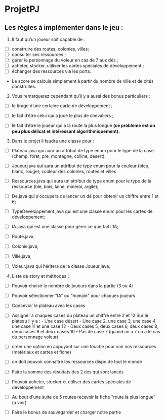 # ProjetPJ

## Les règles à implémenter dans le jeu :

1. Il faut qu’un joueur soit capable de :

- [ ] construire des routes, colonies, villes;
- [ ] consulter ses ressources ;
- [ ] gérer le personnage du voleur en cas de 7 aux dés ;
- [ ] acheter, stocker, utiliser les cartes spéciales de développement ;
- [ ] échanger des ressources via les ports.

* Le score se calcule simplement à partir du nombre de ville et de cités construites.

2. Vous remarquerez cependant qu’il y a aussi des bonus particuliers :
- [ ] le tirage d’une certaine carte de développement ;
- [ ] le fait d’être celui qui a joué le plus de chevaliers ;
- [ ] le fait d’être le joueur qui a la route la plus longue
    **(ce problème est un peu plus délicat et intéressant algorithmiquement).**


3. Dans le projet il faudra une classe pour :
- [ ] Plateau.java qui aura un attribut de type enum pour le type de la case (champ, foret, pre, montagne, colline, desert);
- [ ] Joueur.java qui aura un attribut de type enum pour la couleur (bleu, blanc, rouge); couleur des colonies, routes et villes
- [ ] Ressources.java qui aura un attribut de type enum pour le type de la ressource (ble, bois, laine, minerai, argile);
- [ ] De.java qui s'occupera de lancer un dé pour obtenir un chiffre entre 1 et 6;
- [ ] TypeDeveloppement.java qui est une classe enum pour les cartes de développement;
- [ ] IA.java qui est une classe pour gérer ce que fait l'IA;
- [ ] Route.java;
- [ ] Colonie.java;
- [ ] Ville.java;
- [ ] Voleur.java qui héritera de la classe Joueur.java;



4. Liste de story et méthodes :
- [ ] Pouvoir choisir le nombre de joueurs dans la partie (3 ou 4)
- [ ] Pouvoir sélectionner "IA" ou "humain" pour chaques joueurs
- [ ] Concevoir le plateau avec les cases
- [ ] Assigner à chaques cases du plateau un chiffre entre 2 et 12 
            Sur le plateau il y a :
            - Une case désert
            - Une case 2, une case 3, une case 4, une case 11 et une case 12
            - Deux cases 5, deux cases 6, deux cases 8, deux cases 9 et deux cases 10
            - Pas de case 7 (quand on a 7 on a le cas du personnage voleur)
- [ ] créer une option en appuyant sur une touche pour voir nos ressources (matériaux et cartes et fiche)
- [ ] on doit pouvoir connaître les ressources dispo de tout le monde
- [ ] Faire la somme des résultats des 2 dés qui sont lancés
- [ ] Pouvoir acheter, stocker et utiliser des cartes spéciales de développement
- [ ] Au bout d'une suite de 5 routes recevoir la fiche "route la plus longue" (a voir)
- [ ] Faire le bonus de sauvegarder et charger notre partie






